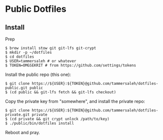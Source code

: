 # Public Dotfiles

## Install

Prep

``` console
$ brew install stow git git-lfs git-crypt
$ mkdir -p ~/dotfiles
$ cd dotfiles
$ USER=tammersaleh # or whatever
$ TOKEN=OMGSEKRIT # from https://github.com/settings/tokens
```

Install the public repo (this one):

``` console
$ git clone https://${USER}:${TOKEN}@github.com/tammersaleh/dotfiles-public.git public
$ (cd public && git-lfs fetch && git-lfs checkout)
```

Copy the private key from "somewhere", and install the private repo:

``` console
$ git clone https://${USER}:${TOKEN}@github.com/tammersaleh/dotfiles-private.git private
$ (cd private && git crypt unlock /path/to/key)
$ ./public/bin/dotfiles install
```

Reboot and pray.
